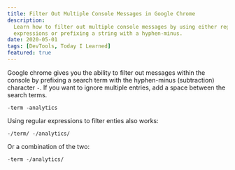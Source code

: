 ```yaml
---
title: Filter Out Multiple Console Messages in Google Chrome
description:
  Learn how to filter out multiple console messages by using either regular
  expressions or prefixing a string with a hyphen-minus.
date: 2020-05-01
tags: [DevTools, Today I Learned]
featured: true
---
```


Google chrome gives you the ability to filter out messages within the console by
prefixing a search term with the hyphen-minus (subtraction) character `-`. If
you want to ignore multiple entries, add a space between the search terms.

```text
-term -analytics
```

Using regular expressions to filter enties also works:

```text
-/term/ -/analytics/
```

Or a combination of the two:

```text
-term -/analytics/
```
